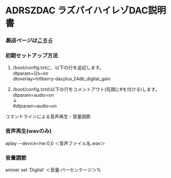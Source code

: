 # ADRSZDAC ラズパイハイレゾDAC説明書

### *製品ページは[こちら](http://bit-trade-one.co.jp/adrszdac)*

### 初期セットアップ方法

 1. /boot/config.txtに、以下の行を追記します。  
dtparam=i2s=on  
dtoverlay=hifiberry-dacplus,24db_digital_gain  

 2. /boot/config.txtの以下の行をコメントアウト(先頭に#を付ける)します。  
dtparam=audio=on  
↓  
\#dtparam=audio=on  

コマンドラインによる音声再生・音量調節  

### 音声再生(wavのみ)

aplay --device=hw:0,0 ＜音声ファイル名.wav＞  

### 音量調節

amixer set 'Digital' ＜音量:パーセンテージ＞%